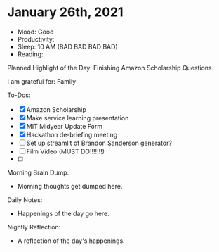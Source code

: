 # January 26th, 2021

- Mood: Good
- Productivity: 
- Sleep: 10 AM (BAD BAD BAD BAD)
- Reading: 

Planned Highlight of the Day: Finishing Amazon Scholarship Questions

I am grateful for: Family

To-Dos:
- [x] Amazon Scholarship
- [x] Make service learning presentation
- [x] MIT Midyear Update Form
- [x] Hackathon de-briefing meeting
- [ ] Set up streamlit of Brandon Sanderson generator?
- [ ] Film Video (MUST DO!!!!!!!)
- [ ] 


Morning Brain Dump:
- Morning thoughts get dumped here.

Daily Notes:
- Happenings of the day go here.


Nightly Reflection: 
- A reflection of the day's happenings.





